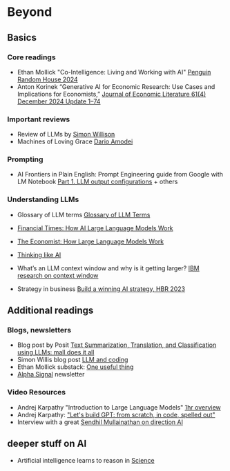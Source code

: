 # Beyond


## Basics

### Core readings


-  Ethan Mollick "Co-Intelligence: Living and Working with AI"  [Penguin Random House 2024](https://www.penguinrandomhouse.com/books/741805/co-intelligence-by-ethan-mollick/)
- Anton Korinek “Generative AI for Economic Research: Use Cases and Implications for Economists,” [Journal of Economic Literature 61(4) December 2024 Update 1–74](https://doi.org/10.1257/jel.20231736)

### Important reviews

- Review of LLMs by [Simon Willison](https://simonwillison.net/2024/Dec/31/llms-in-2024/)
- Machines of Loving Grace [Dario Amodei](https://darioamodei.com/machines-of-loving-grace) 

### Prompting

* AI Frontiers in Plain English: Prompt Engineering guide from Google with LM Notebook [Part 1. LLM output configurations](https://creators.spotify.com/pod/profile/steven-ge/episodes/Prompt-Engineering-guide-from-Google-Part-1--LLM-output-configurations-e31eqel) + others


### Understanding LLMs

- Glossary of LLM terms [Glossary of LLM Terms](https://www.vectara.com/glossary-of-llm-terms)
- [Financial Times: How AI Large Language Models Work](https://ig.ft.com/generative-ai/)
- [The Economist: How Large Language Models Work](https://www.economist.com/science-and-technology/2024/07/11/researchers-are-figuring-out-how-large-language-models-work)
- [Thinking like AI](https://www.oneusefulthing.org/p/thinking-like-an-ai)
- What’s an LLM context window and why is it getting larger? [IBM research on context window](https://research.ibm.com/blog/larger-context-window)

-   Strategy in business [Build a winning AI strategy, HBR 2023](https://hbr.org/2023/07/build-a-winning-ai-strategy-for-your-business)

## Additional readings

### Blogs, newsletters

* Blog post by Posit [Text Summarization, Translation, and Classification using LLMs: mall does it all](https://posit.co/blog/mall-ai-powered-text-analysis/)
* Simon Willis blog post [LLM and coding](https://simonwillison.net/2025/Mar/11/using-llms-for-code/)
* Ethan Mollick substack: [One useful thing](https://www.oneusefulthing.org/)
* [Alpha Signal](https://alphasignal.ai/)  newsletter

### Video Resources

- Andrej Karpathy "Introduction to Large Language Models" [1hr overview](https://www.youtube.com/watch?v=zjkBMFhNj_g)
- Andrej Karpathy: ["Let's build GPT: from scratch, in code, spelled out"](https://www.youtube.com/watch?v=kCc8FmEb1nY)
- Interview with a great [Sendhil Mullainathan on direction AI](https://youtu.be/z_svj3NP968?si=cWUoVAImTF4PZ_aw)


## deeper stuff on AI

* Artificial intelligence learns to reason in [Science](https://www.science.org/doi/10.1126/science.adw5211)
